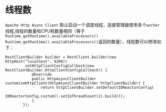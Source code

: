 # 线程数

`Apache Http Async Client` 默认启动一个调度线程，连接管理器使用多个`worker`线程,线程的数量和CPU核数量相同（等于 `Runtime.getRuntime().availableProcessors() Runtime.getRuntime().availableProcessors()`返回的数量），线程数可以修改如下：

```
RestClientBuilder builder = RestClient.builder(new HttpHost("localhost", 9200))
        .setHttpClientConfigCallback(new RestClientBuilder.HttpClientConfigCallback() {
            @Override
            public HttpAsyncClientBuilder customizeHttpClient(HttpAsyncClientBuilder httpClientBuilder) {
                return httpClientBuilder.setDefaultIOReactorConfig(
                        IOReactorConfig.custom().setIoThreadCount(1).build());
            }
        });
```